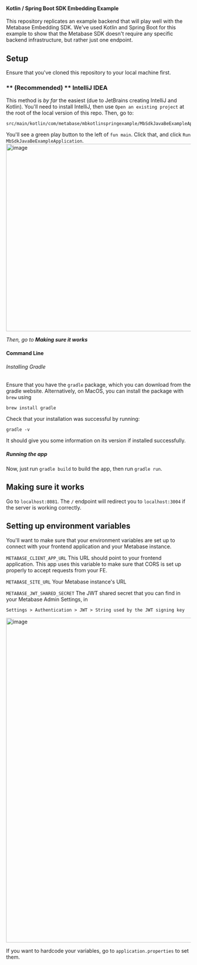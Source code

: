 #### Kotlin / Spring Boot SDK Embedding Example
This repository replicates an example backend that will play well with the Metabase Embedding SDK. We've used Kotlin and Spring Boot for this example to show that the Metabase SDK doesn't require any specific backend infrastructure, but rather just one endpoint.


## Setup

Ensure that you've cloned this repository to your local machine first.

### ** (Recommended) ** IntelliJ IDEA
This method is _by far_ the easiest (due to JetBrains creating IntelliJ and Kotlin). You'll need to install IntelliJ, then use `Open an existing project` at the root of the local version of this repo. Then, go to:
```
src/main/kotlin/com/metabase/mbkotlinspringexample/MbSdkJavaBeExampleApplication.kt
```

You'll see a green play button to the left of `fun main`. Click that, and click `Run MbSdkJavaBeExampleApplication`.
<img width="511" alt="image" src="https://github.com/metabase/sdk-kotlin-spring-be-example/assets/25306947/2745719a-bff0-436b-bfe7-954fa3cea55d">

_Then, go to **Making sure it works**_


#### Command Line
###### Installing Gradle
Ensure that you have the `gradle` package, which you can download from the gradle website. Alternatively, on MacOS, you can install the package with `brew` using 
```
brew install gradle
```
Check that your installation was successful by running:
```
gradle -v
```
It should give you some information on its version if installed successfully.


##### Running the app

Now, just run `gradle build` to build the app, then run `gradle run`. 



## Making sure it works
Go to `localhost:8081`. The `/` endpoint will redirect you to `localhost:3004` if the server is working correctly.

## Setting up environment variables
You'll want to make sure that your environment variables are set up to connect with your frontend application and your Metabase instance. 

`METABASE_CLIENT_APP_URL`
This URL should point to your frontend application. This app uses this variable to make sure that CORS is set up properly to accept requests from your FE.

`METABASE_SITE_URL`
Your Metabase instance's URL

`METABASE_JWT_SHARED_SECRET`
The JWT shared secret that you can find in your Metabase Admin Settings, in 
```
Settings > Authentication > JWT > String used by the JWT signing key
```
<img width="885" alt="image" src="https://github.com/metabase/sdk-kotlin-spring-be-example/assets/25306947/a03e4446-e415-459c-b8d5-53f001768c02">

If you want to hardcode your variables, go to `application.properties` to set them.
